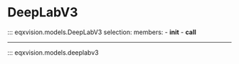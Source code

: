 # DeepLabV3


::: eqxvision.models.DeepLabV3
    selection:
        members:
            - __init__
            - __call__

---

::: eqxvision.models.deeplabv3

